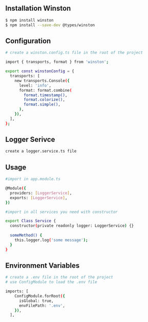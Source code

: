## Installation Winston

```bash
$ npm install winston
$ npm install --save-dev @types/winston
```

## Configuration

```bash
# create a winston.config.ts file in the root of the project

import { transports, format } from 'winston';

export const winstonConfig = {
  transports: [
    new transports.Console({
      level: 'info',
      format: format.combine(
        format.timestamp(),
        format.colorize(),
        format.simple(),
      ),
    }),
  ],
};
```

## Logger Serivce

```bash
create a logger.service.ts file
```

## Usage

```bash
#import in app.module.ts

@Module({
  providers: [LoggerService],
  exports: [LoggerService],
})

#import in all services you need with constructor

export Class Service {
  constructor(private readonly logger: LoggerService) {}
  
  someMethod() {
    this.logger.log('some message');
  }
}
```

## Environment Variables

```bash
# create a .env file in the root of the project
# use ConfigModule to load the .env file

imports: [
    ConfigModule.forRoot({
      isGlobal: true,
      envFilePath: '.env',
    }),
  ],
```
